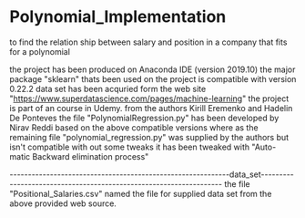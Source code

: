 # Polynomial_Implementation
to find the relation ship between salary and position in a company that fits for a polynomial

the project has been produced on Anaconda IDE (version 2019.10)
the major package "sklearn" thats been used on the project is compatible with version 0.22.2
data set has been acquried form the web site "https://www.superdatascience.com/pages/machine-learning"
the project is part of an course in Udemy.
from the authors Kirill Eremenko and Hadelin De Ponteves
the file "PolynomialRegression.py" has been developed by Nirav Reddi based on the above compatible versions
where as the remaining file "polynomial_regression.py" was supplied by the authors but isn't compatible with out some tweaks
it has been tweaked with "Auto-matic Backward elimination process"

------------------------------------------------------------data_set-------------------------------------------------------------------
the file "Positional_Salaries.csv" named the file for supplied data set from the above provided web source.
